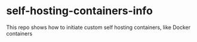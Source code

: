 # self-hosting-containers-info
This repo shows how to initiate custom self hosting containers, like Docker containers
